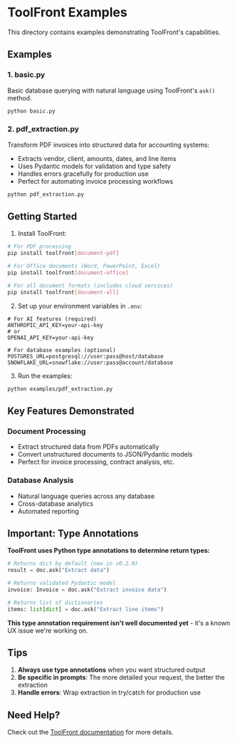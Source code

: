 # ToolFront Examples

This directory contains examples demonstrating ToolFront's capabilities.

## Examples

### 1. basic.py
Basic database querying with natural language using ToolFront's `ask()` method.

```bash
python basic.py
```

### 2. pdf_extraction.py
Transform PDF invoices into structured data for accounting systems:
- Extracts vendor, client, amounts, dates, and line items
- Uses Pydantic models for validation and type safety
- Handles errors gracefully for production use
- Perfect for automating invoice processing workflows

```bash
python pdf_extraction.py
```

## Getting Started

1. Install ToolFront:
```bash
# For PDF processing
pip install toolfront[document-pdf]

# For Office documents (Word, PowerPoint, Excel)
pip install toolfront[document-office]

# For all document formats (includes cloud services)
pip install toolfront[document-all]
```

2. Set up your environment variables in `.env`:
```env
# For AI features (required)
ANTHROPIC_API_KEY=your-api-key
# or
OPENAI_API_KEY=your-api-key

# For database examples (optional)
POSTGRES_URL=postgresql://user:pass@host/database
SNOWFLAKE_URL=snowflake://user:pass@account/database
```

3. Run the examples:
```bash
python examples/pdf_extraction.py
```

## Key Features Demonstrated

### Document Processing
- Extract structured data from PDFs automatically
- Convert unstructured documents to JSON/Pydantic models
- Perfect for invoice processing, contract analysis, etc.

### Database Analysis  
- Natural language queries across any database
- Cross-database analytics
- Automated reporting

## Important: Type Annotations

**ToolFront uses Python type annotations to determine return types:**

```python
# Returns dict by default (new in v0.2.0)
result = doc.ask("Extract data")

# Returns validated Pydantic model
invoice: Invoice = doc.ask("Extract invoice data")

# Returns list of dictionaries  
items: list[dict] = doc.ask("Extract line items")
```

**This type annotation requirement isn't well documented yet** - it's a known UX issue we're working on.

## Tips

1. **Always use type annotations** when you want structured output
2. **Be specific in prompts**: The more detailed your request, the better the extraction
3. **Handle errors**: Wrap extraction in try/catch for production use

## Need Help?

Check out the [ToolFront documentation](https://github.com/toolfront/toolfront) for more details.